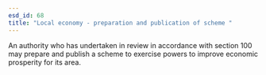 ```yaml
---
esd_id: 68
title: "Local economy - preparation and publication of scheme "
---
```


An authority who has undertaken in review in accordance with section 100 may prepare and publish a scheme to exercise powers to improve economic prosperity for its area.

